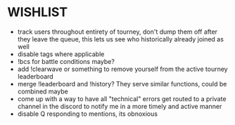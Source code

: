 # WISHLIST

- track users throughout entirety of tourney, don't dump them off after they leave the queue, this lets us see who historically already joined as well
- disable tags where applicable
- !bcs for battle conditions maybe?
- add !clearwave or something to remove yourself from the active tourney leaderboard
- merge !leaderboard and !history? They serve similar functions, could be combined maybe
- come up with a way to have all "technical" errors get routed to a private channel in the discord to notify me in a more timely and active manner
- disable Q responding to mentions, its obnoxious